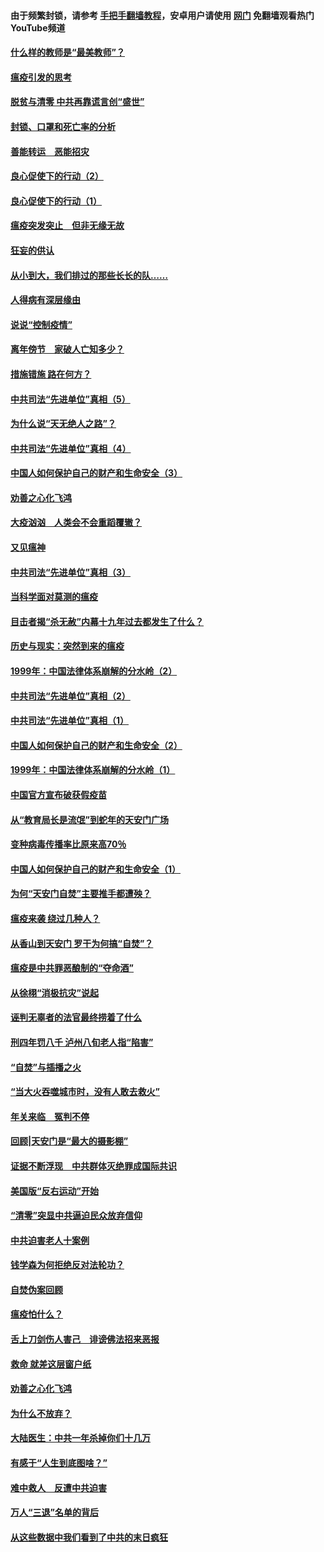 #### 由于频繁封锁，请参考 [手把手翻墙教程](https://github.com/gfw-breaker/guides/wiki/)，安卓用户请使用 [网门](https://github.com/gfw-breaker/nogfw/blob/master/dl.md?t=03070700) 免翻墙观看热门YouTube频道 

#### [什么样的教师是“最美教师”？](../pages/19/421755.md?t=03070700) 

#### [瘟疫引发的思考](../pages/19/421594.md?t=03070700) 

#### [脱贫与清零 中共再靠谎言创“盛世”](../pages/19/421590.md?t=03070700) 

#### [封锁、口罩和死亡率的分析](../pages/19/421495.md?t=03070700) 

#### [善能转运　恶能招灾](../pages/19/421334.md?t=03070700) 

#### [良心促使下的行动（2）](../pages/19/421361.md?t=03070700) 

#### [良心促使下的行动（1）](../pages/19/421302.md?t=03070700) 

#### [瘟疫突发突止　但非无缘无故](../pages/19/421281.md?t=03070700) 

#### [狂妄的供认](../pages/19/421199.md?t=03070700) 

#### [从小到大，我们排过的那些长长的队……](../pages/19/421243.md?t=03070700) 

#### [人得病有深层缘由](../pages/19/420864.md?t=03070700) 

#### [说说“控制疫情”](../pages/19/420831.md?t=03070700) 

#### [离年傍节　家破人亡知多少？](../pages/19/420563.md?t=03070700) 

#### [措施错施  路在何方？](../pages/19/420076.md?t=03070700) 

#### [中共司法“先进单位”真相（5）](../pages/19/419453.md?t=03070700) 

#### [为什么说“天无绝人之路”？](../pages/19/419618.md?t=03070700) 

#### [中共司法“先进单位”真相（4）](../pages/19/419452.md?t=03070700) 

#### [中国人如何保护自己的财产和生命安全（3）](../pages/19/419405.md?t=03070700) 

#### [劝善之心化飞鸿](../pages/19/418758.md?t=03070700) 

#### [大疫汹汹　人类会不会重蹈覆辙？](../pages/19/419691.md?t=03070700) 

#### [又见瘟神](../pages/19/419225.md?t=03070700) 

#### [中共司法“先进单位”真相（3）](../pages/19/419451.md?t=03070700) 

#### [当科学面对莫测的瘟疫](../pages/19/419625.md?t=03070700) 

#### [目击者揭“杀无赦”内幕十九年过去都发生了什么？](../pages/19/419617.md?t=03070700) 

#### [历史与现实：突然到来的瘟疫](../pages/19/419619.md?t=03070700) 

#### [1999年：中国法律体系崩解的分水岭（2）](../pages/19/419455.md?t=03070700) 

#### [中共司法“先进单位”真相（2）](../pages/19/419450.md?t=03070700) 

#### [中共司法“先进单位”真相（1）](../pages/19/419449.md?t=03070700) 

#### [中国人如何保护自己的财产和生命安全（2）](../pages/19/419404.md?t=03070700) 

#### [1999年：中国法律体系崩解的分水岭（1）](../pages/19/419454.md?t=03070700) 

#### [中国官方宣布破获假疫苗](../pages/19/419504.md?t=03070700) 

#### [从“教育局长是流氓”到蛇年的天安门广场](../pages/19/419470.md?t=03070700) 

#### [变种病毒传播率比原来高70％](../pages/19/419456.md?t=03070700) 

#### [中国人如何保护自己的财产和生命安全（1）](../pages/19/419403.md?t=03070700) 

#### [为何“天安门自焚”主要推手都遭殃？](../pages/19/419348.md?t=03070700) 

#### [瘟疫来袭 绕过几种人？](../pages/19/419349.md?t=03070700) 

#### [从香山到天安门 罗干为何搞“自焚”？](../pages/19/419270.md?t=03070700) 

#### [瘟疫是中共罪恶酿制的“夺命酒”](../pages/19/419223.md?t=03070700) 

#### [从徐栩“消极抗灾”说起](../pages/19/419224.md?t=03070700) 

#### [诬判无辜者的法官最终捞着了什么](../pages/19/419268.md?t=03070700) 

#### [刑四年罚八千 泸州八旬老人指“陷害”](../pages/19/419232.md?t=03070700) 

#### [“自焚”与插播之火](../pages/19/419226.md?t=03070700) 

#### [“当大火吞噬城市时，没有人敢去救火”](../pages/19/419077.md?t=03070700) 

#### [年关来临　冤判不停](../pages/19/419093.md?t=03070700) 

#### [回顾|天安门是“最大的摄影棚”](../pages/19/380866.md?t=03070700) 

#### [证据不断浮现　中共群体灭绝罪成国际共识](../pages/19/419031.md?t=03070700) 

#### [美国版“反右运动”开始](../pages/19/419030.md?t=03070700) 

#### [“清零”突显中共逼迫民众放弃信仰](../pages/19/418995.md?t=03070700) 

#### [中共迫害老人十案例](../pages/19/418831.md?t=03070700) 

#### [钱学森为何拒绝反对法轮功？](../pages/19/418905.md?t=03070700) 

#### [自焚伪案回顾](../pages/19/418799.md?t=03070700) 

#### [瘟疫怕什么？](../pages/19/418800.md?t=03070700) 

#### [舌上刀剑伤人害己　诽谤佛法招来恶报](../pages/19/418731.md?t=03070700) 

#### [救命 就差这层窗户纸](../pages/19/418706.md?t=03070700) 

#### [劝善之心化飞鸿](../pages/19/416766.md?t=03070700) 

#### [为什么不放弃？](../pages/19/418691.md?t=03070700) 

#### [大陆医生：中共一年杀掉你们十几万](../pages/19/418670.md?t=03070700) 

#### [有感于“人生到底图啥？”](../pages/19/418624.md?t=03070700) 

#### [难中救人　反遭中共迫害](../pages/19/418414.md?t=03070700) 

#### [万人“三退”名单的背后](../pages/19/418505.md?t=03070700) 

#### [从这些数据中我们看到了中共的末日疯狂](../pages/19/418420.md?t=03070700) 

